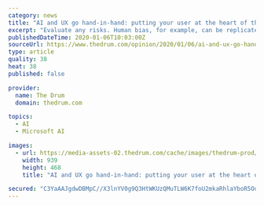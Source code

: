 ```yaml
---
category: news
title: "AI and UX go hand-in-hand: putting your user at the heart of the process"
excerpt: "Evaluate any risks. Human bias, for example, can be replicated and even amplified by AI. UX designers are primed for this sort of work. Framework – consider what software or frameworks you’ll use. You’ll want to ensure compatibility and support. We use Azure and AWS. Gap analysis – conduct an audit and gap analysis of data and existing ..."
publishedDateTime: 2020-01-06T10:03:00Z
sourceUrl: https://www.thedrum.com/opinion/2020/01/06/ai-and-ux-go-hand-hand-putting-your-user-the-heart-the-process
type: article
quality: 38
heat: 38
published: false

provider:
  name: The Drum
  domain: thedrum.com

topics:
  - AI
  - Microsoft AI

images:
  - url: https://media-assets-02.thedrum.com/cache/images/thedrum-prod/s3-news-tmp-213062-alexa_new_cyber_duck--default--939.png
    width: 939
    height: 468
    title: "AI and UX go hand-in-hand: putting your user at the heart of the process"

secured: "C3YaAAJgdwDBMpC//X3lnYV0g9Q3HtWKUzQMuTLW6K7foU2mkaRhlaYboR5OqFT6ha4zIIsHjPGarLEDGxxEcP3f2gLbzMxBRJrvJGx0PmYx7iFL5Rs8FqO1bz0UINEhYK5RjPs4OEUX2CTpyUBmWkIXEkbmFQGILg06tJmjDbIdlP6CrmBarPsdsimaczzgxJVhZrTPKme9GS/F0q73idhVjhOGt/Ylwmn4597ws/xMG0vy2mPaonq45F6R7RQGPvZnzGTUS37sffcoH+TWE4HB6Ai5OmULvv76pJH17RM=;yPlek3jsna322vMJ3QuR4A=="
---
```


